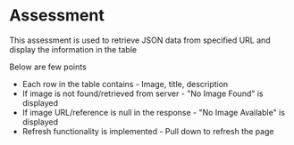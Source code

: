 # Assessment

This assessment is used to retrieve JSON data from specified URL and display the information in the table

Below are few points

 - Each row in the table contains - Image, title, description
 - If image is not found/retrieved from server - "No Image Found" is displayed
 - If image URL/reference is null in the response - "No Image Available" is displayed
 - Refresh functionality is implemented - Pull down to refresh the page
 
